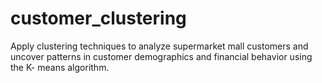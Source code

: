 # customer_clustering
Apply clustering techniques to analyze supermarket mall customers and uncover patterns in customer demographics and financial behavior using the K- means algorithm.
